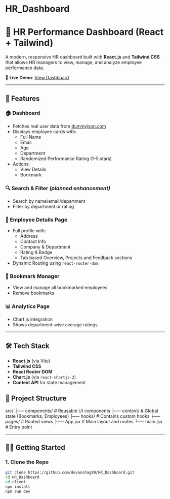 # HR_Dashboard

# 💼 HR Performance Dashboard (React + Tailwind)

A modern, responsive HR dashboard built with **React.js** and **Tailwind CSS** that allows HR managers to view, manage, and analyze employee performance data.

🔗 **Live Demo**: [View Dashboard](https://hr-dashboard-s0r9.onrender.com/)

---

## 🚀 Features

### 🏠 Dashboard
- Fetches real user data from [dummyjson.com](https://dummyjson.com/users)
- Displays employee cards with:
  - Full Name
  - Email
  - Age
  - Department
  - Randomized Performance Rating (1–5 stars)
- Actions:
  - View Details
  - Bookmark

### 🔍 Search & Filter *(planned enhancement)*
- Search by name/email/department
- Filter by department or rating

### 👤 Employee Details Page
- Full profile with:
  - Address
  - Contact Info
  - Company & Department
  - Rating & Badge
  - Tab based Overview, Projects and Feedback sections
- Dynamic Routing using `react-router-dom`

### 📌 Bookmark Manager
- View and manage all bookmarked employees
- Remove bookmarks

### 📊 Analytics Page
- Chart.js integration
- Shows department-wise average ratings

---

## 🛠️ Tech Stack

- **React.js** (via Vite)
- **Tailwind CSS**
- **React Router DOM**
- **Chart.js** (via `react-chartjs-2`)
- **Context API** for state management

## 📁 Project Structure

src/
├── components/ # Reusable UI components
├── context/ # Global state (Bookmarks, Employees)
├── hooks/ # Contains custom hooks
├── pages/ # Routed views
├── App.jsx # Main layout and routes
└── main.jsx # Entry point


---

## 🧑‍💻 Getting Started

### 1. Clone the Repo

```bash
git clone https://github.com/devanshag89/HR_Dashboard.git
cd HR_Dashboard
cd client
npm install
npm run dev


